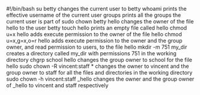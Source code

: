 #!/bin/bash
su betty changes the current user to betty
whoami prints the effective username of the current user
groups prints all the groups the current user is part of
sudo chown betty hello changes the owner of the file hello to the user betty
touch hello prints an empty file called hello
chmod u+x hello adds execute permission to the owner of the file hello
chmod u=x,g=x,o=r hello adds execute permission to the owner and the group owner, and read permission to  users, to the file hello
mkdir -m 751 my_dir creates a directory called my_dir with permissions 751 in the working directory
chgrp school hello changes the group owner to school for the file hello
sudo chown -R vincent:staff * changes the owner to vincent and the group owner to staff for all the files and directories in the working directory
sudo chown -h vincent:staff _hello  changes the owner and the group owner of _hello to vincent and staff respectively
